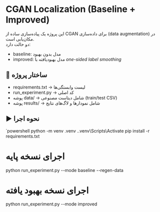 # CGAN Localization (Baseline + Improved)

این پروژه یک پیاده‌سازی ساده از CGAN برای داده‌سازی (data augmentation) در مکان‌یابی است.  
دو حالت دارد:
- baseline: مدل بدون بهبود
- improved: مدل بهبودیافته با *one-sided label smoothing*

## 📂 ساختار پروژه
- requirements.txt → لیست وابستگی‌ها
- run_experiment.py → کد اصلی
- پوشه data/ → شامل دیتاست مصنوعی (train/test CSV)
- پوشه results/ → شامل نمودارها و لاگ‌های نتایج

## ▶️ نحوه اجرا
`powershell
python -m venv .venv
.\.venv\Scripts\Activate
pip install -r requirements.txt

# اجرای نسخه پایه
python run_experiment.py --mode baseline --regen-data

# اجرای نسخه بهبود یافته
python run_experiment.py --mode improved
